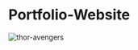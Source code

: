 # Portfolio-Website

![thor-avengers](https://user-images.githubusercontent.com/75717817/196168466-1524dc2c-88cc-4687-80eb-3e21afec3a85.png)
